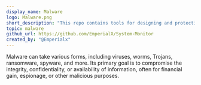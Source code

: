 ```yaml
---
display_name: Malware
logo: Malware.png
short_description: "This repo contains tools for designing and protection methods for Malwares"
topic: malware
github_url: https://github.com/EmperialX/System-Monitor
created_by: "@Emperialx"
---
```


Malware can take various forms, including viruses, worms, Trojans, ransomware, spyware, and more. Its primary goal is to compromise the integrity, confidentiality, or availability of information, often for financial gain, espionage, or other malicious purposes.
